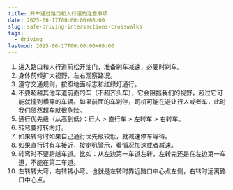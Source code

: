 ```yaml
---
title: 开车通过路口和人行道的注意事项
date: 2025-06-17T00:00:00+08:00
slug: safe-driving-intersections-crosswalks
tags:
  - driving
lastmod: 2025-06-17T00:00:00+08:00
---
```


1. 进入路口和人行道前松开油门，准备刹车减速，必要时刹车。
1. 身体前倾扩大视野，左右观察路况。
1. 遵守交通规则，按照地面标志和红绿灯通行。
1. 不要超越其他车道前面的车（不超齐头车），它会阻挡我们的视野，超过它可能就撞到横穿的车辆。如果前面的车刹停，司机可能在避让行人或者车，此时我们贸然超车就很危险。
1. 通行优先级（从高到低）：行人 > 直行车 > 左转车 > 右转车。
1. 转弯要打转向灯。
1. 如果转弯时如果自己通行优先级较低，就减速停车等待。
1. 如果直行时有车接近，按喇叭警示，看情况加速或者减速。
1. 转弯时不要跨越车道。比如：从左边第一车道左转，左转完还是在左边第一车道，不能在第二车道。
1. 左转转大弯，右转转小弯。也就是左转时靠近路口中心点左侧，右转时远离路口中心点。